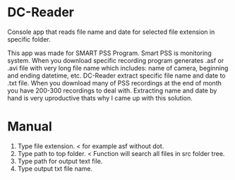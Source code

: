 # DC-Reader
Console app that reads file name and date for selected file extension in specific folder. 

This app was made for SMART PSS Program. Smart PSS is monitoring system. When you download specific recording 
program generates .asf or .avi file with very long file name which includes: name of camera, beginning and ending datetime, etc.
DC-Reader extract specific file name and date to .txt file. 
When you download many of PSS recordings at the end of month you have 200-300 recordings to deal with. Extracting name and date by hand 
is very uproductive thats why I came up with this solution.


# Manual
1. Type file extension. < for example asf without dot.
2. Type path to top folder. < Function will search all files in src folder tree.
3. Type path for output text file.
4. Type output txt file name.
